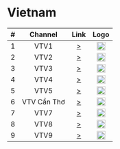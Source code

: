 <h1>Vietnam</h1>

| #   | Channel        | Link  | Logo |
|:---:|:--------------:|:-----:|:----:|
| 1   | VTV1          | [>](http://live.tv360.vn/manifest/VTV1_HD/playlist_720p.m3u8) | <img height="20" src="https://i.imgur.com/zGK64Zf.png"/> |
| 2   | VTV2          | [>](http://live-ali4.tv360.vn/manifest/vtv2/playlist_1080p.m3u8) | <img height="20" src="https://i.imgur.com/Aepz56c.png"/> |
| 3   | VTV3          | [>](http://live-zlr1.tv360.vn:80/manifest/VTV3/playlist_720p.m3u8) | <img height="20" src="https://i.imgur.com/WgoDGVV.png"/> |
| 4   | VTV4          | [>](http://drfamaga5qliv.vcdn.cloud/vtv04/vtv04@1080p.m3u8) | <img height="20" src="https://i.imgur.com/Cy7xwvd.png"/> |
| 5   | VTV5          | [>](https://live-ali2.tv360.vn/manifest/VTV5_HD_50fps/playlist_VTV5-HD-50fps-1080P-65M.m3u8) | <img height="20" src="https://i.imgur.com/KfPiaKG.png"/> |
| 6   | VTV Cần Thơ   |   [>](http://live.tv360.vn/manifest/VTV6_HD/playlist_720p.m3u8) | <img height="20" src="https://i.imgur.com/pc6nPic.png"/> |
| 7   | VTV7          | [>](http://drfamaga5qliv.vcdn.cloud/vtv07/vtv07@1080p.m3u8) | <img height="20" src="https://i.imgur.com/bphN2eA.png"/> |
| 8   | VTV8          | [>](http://drfamaga5qliv.vcdn.cloud/vtv08/vtv08@1080p.m3u8) | <img height="20" src="https://i.imgur.com/VLHmEqh.png"/> |
| 9   | VTV9          | [>](http://drfamaga5qliv.vcdn.cloud/vtv09/vtv09@1080p.m3u8) | <img height="20" src="https://i.imgur.com/X2t4bbg.png"/> |

